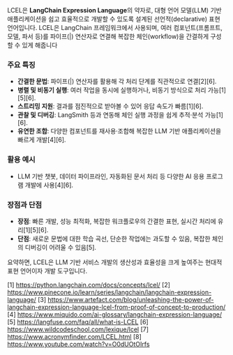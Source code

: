 LCEL은 **LangChain Expression Language**의 약자로, 대형 언어 모델(LLM) 기반 애플리케이션을 쉽고 효율적으로 개발할 수 있도록 설계된 선언적(declarative) 표현 언어입니다.
LCEL은 LangChain 프레임워크에서 사용되며, 여러 컴포넌트(프롬프트, 모델, 파서 등)를 파이프(|) 연산자로 연결해 복잡한 체인(workflow)을 간결하게 구성할 수 있게 해줍니다

### 주요 특징
- **간결한 문법**: 파이프(|) 연산자를 활용해 각 처리 단계를 직관적으로 연결[2][6].
- **병렬 및 비동기 실행**: 여러 작업을 동시에 실행하거나, 비동기 방식으로 처리 가능[1][5][6].
- **스트리밍 지원**: 결과를 점진적으로 받아볼 수 있어 응답 속도가 빠름[1][6].
- **관찰 및 디버깅**: LangSmith 등과 연동해 체인 실행 과정을 쉽게 추적·분석 가능[1][6].
- **유연한 조합**: 다양한 컴포넌트를 재사용·조합해 복잡한 LLM 기반 애플리케이션을 빠르게 개발[4][6].

### 활용 예시
- LLM 기반 챗봇, 데이터 파이프라인, 자동화된 문서 처리 등 다양한 AI 응용 프로그램 개발에 사용[4][6].

### 장점과 단점
- **장점**: 빠른 개발, 성능 최적화, 복잡한 워크플로우의 간결한 표현, 실시간 처리에 유리[1][5][6].
- **단점**: 새로운 문법에 대한 학습 곡선, 단순한 작업에는 과도할 수 있음, 복잡한 체인의 디버깅이 어려울 수 있음[5].

요약하면, LCEL은 LLM 기반 서비스 개발의 생산성과 효율성을 크게 높여주는 현대적 표현 언어이자 개발 도구입니다.

[1] https://python.langchain.com/docs/concepts/lcel/
[2] https://www.pinecone.io/learn/series/langchain/langchain-expression-language/
[3] https://www.artefact.com/blog/unleashing-the-power-of-langchain-expression-language-lcel-from-proof-of-concept-to-production/
[4] https://www.miquido.com/ai-glossary/langchain-expression-language/
[5] https://langfuse.com/faq/all/what-is-LCEL
[6] https://www.wildcodeschool.com/lexique/lcel
[7] https://www.acronymfinder.com/LCEL.html
[8] https://www.youtube.com/watch?v=O0dUOtOIrfs
